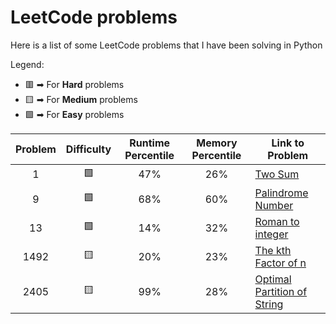 # LeetCode problems
Here is a list of some LeetCode problems that I have been solving in Python

Legend:
- 🟥 ➡ For **Hard** problems
- 🟨 ➡ For **Medium** problems
- 🟩 ➡ For **Easy** problems

| Problem  | Difficulty | Runtime Percentile | Memory Percentile | Link to Problem |
|:--------:|:----------:|:------------------:|:-----------------:|-----------------|
|    1     |     🟩     |        47%         |       26%         | [Two Sum](https://leetcode.com/problems/two-sum/) |
|    9     |     🟩     |        68%         |       60%         | [Palindrome Number](https://leetcode.com/problems/palindrome-number/) |
|    13    |     🟩     |        14%         |       32%         | [Roman to integer](https://leetcode.com/problems/roman-to-integer/) |
|   1492   |     🟨     |        20%         |       23%         | [The kth Factor of n](https://leetcode.com/problems/the-kth-factor-of-n/?envType=study-plan-v2&envId=amazon-spring-23-high-frequency) |
|   2405   |     🟨     |        99%         |       28%         | [Optimal Partition of String](https://leetcode.com/problems/optimal-partition-of-string/?envType=study-plan-v2&envId=amazon-spring-23-high-frequency) |





